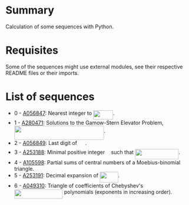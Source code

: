 # Summary
Calculation of some sequences with Python.

# Requisites
Some of the sequences might use external modules, see their respective README files or their imports.

# List of sequences
- 0 - [A056847](https://oeis.org/A056847): Nearest integer to <img src="/tex/d58c76d85590acbfdd6b6b132f82dbd9.svg?invert_in_darkmode&sanitize=true" align=middle width=53.52361574999998pt height=24.995338500000003pt/>.
- 1 - [A280471](https://oeis.org/A280471): Solutions to the Gamow-Stern Elevator Problem, <img src="/tex/92da09ebd11c91c3dad8885851f7a199.svg?invert_in_darkmode&sanitize=true" align=middle width=243.2544081pt height=37.80850590000001pt/>.
- 2 - [A056849](https://oeis.org/A056849): Last digit of <img src="/tex/b4ad89f6e6010b58fee7a0ecfe8b9daf.svg?invert_in_darkmode&sanitize=true" align=middle width=17.99290019999999pt height=21.839370299999988pt/>.
- 3 - [A253188](https://oeis.org/A253188): Minimal positive integer <img src="/tex/63bb9849783d01d91403bc9a5fea12a2.svg?invert_in_darkmode&sanitize=true" align=middle width=9.075367949999992pt height=22.831056599999986pt/> such that <img src="/tex/c0bb5b6931d3d1335cacd19767ad2e85.svg?invert_in_darkmode&sanitize=true" align=middle width=118.03473495pt height=27.91243950000002pt/>.
- 4 - [A105598](https://oeis.org/A105598): Partial sums of central numbers of a Moebius-binomial triangle.
- 5 - [A253191](https://oeis.org/A253191): Decimal expansion of <img src="/tex/3e5aea3dac8ef77a0eb592c5fdebaaba.svg?invert_in_darkmode&sanitize=true" align=middle width=49.612013549999986pt height=29.534320200000014pt/>.
- 6 - [A049310](https://oeis.org/A049310): Triangle of coefficients of Chebyshev's <img src="/tex/0a35053be318af156d558d9177d8669d.svg?invert_in_darkmode&sanitize=true" align=middle width=131.23809434999998pt height=24.65753399999998pt/> polynomials (exponents in increasing order). 
